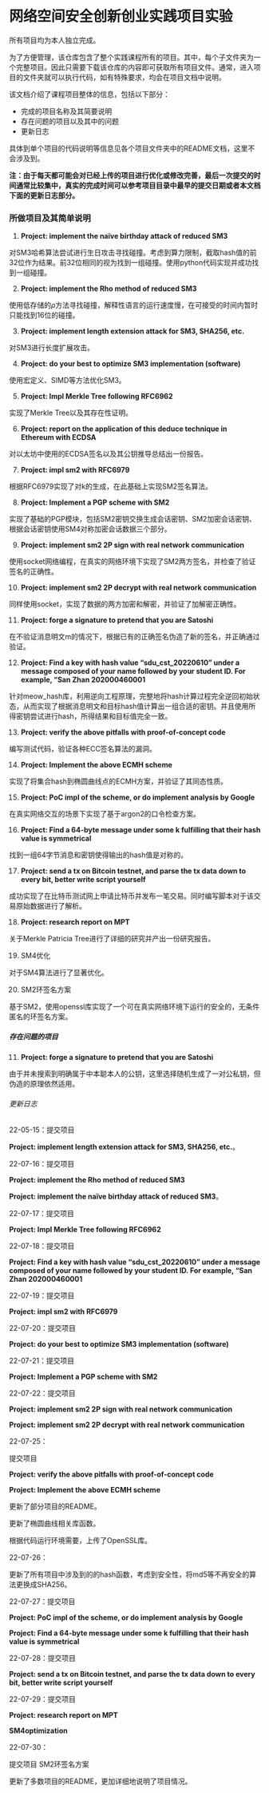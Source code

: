 # 网络空间安全创新创业实践项目实验

所有项目均为本人独立完成。

为了方便管理，该仓库包含了整个实践课程所有的项目。其中，每个子文件夹为一个完整项目。因此只需要下载该仓库的内容即可获取所有项目文件。通常，进入项目的文件夹就可以执行代码，如有特殊要求，均会在项目文档中说明。

该文档介绍了课程项目整体的信息，包括以下部分：

- 完成的项目名称及其简要说明
- 存在问题的项目以及其中的问题
- 更新日志

具体到单个项目的代码说明等信息见各个项目文件夹中的README文档，这里不会涉及到。

**注：由于每天都可能会对已经上传的项目进行优化或修改完善，最后一次提交的时间通常比较集中，真实的完成时间可以参考项目目录中最早的提交日期或者本文档下面的更新日志部分。**

### 所做项目及其简单说明

1. **Project: implement the naïve birthday attack of reduced SM3**

对SM3哈希算法尝试进行生日攻击寻找碰撞。考虑到算力限制，截取hash值的前32位作为结果。前32位相同的视为找到一组碰撞。使用python代码实现并成功找到一组碰撞。

2. **Project: implement the Rho method of reduced SM3**

使用低存储的$\rho$方法寻找碰撞，解释性语言的运行速度慢，在可接受的时间内暂时只能找到16位的碰撞。

3. **Project: implement length extension attack for SM3, SHA256, etc.**

对SM3进行长度扩展攻击。

4. **Project: do your best to optimize SM3 implementation (software)**

使用宏定义、SIMD等方法优化SM3。

5. **Project: Impl Merkle Tree following RFC6962**

实现了Merkle Tree以及其存在性证明。

6. **Project: report on the application of this deduce technique in Ethereum with ECDSA**

对以太坊中使用的ECDSA签名以及其公钥推导总结出一份报告。

7. **Project: impl sm2 with RFC6979**

根据RFC6979实现了对k的生成，在此基础上实现SM2签名算法。

8. **Project: Implement a PGP scheme with SM2**

实现了基础的PGP模块，包括SM2密钥交换生成会话密钥、SM2加密会话密钥、根据会话密钥使用SM4对称加密会话数据三个部分。

9. **Project: implement sm2 2P sign with real network communication**

使用socket网络编程，在真实的网络环境下实现了SM2两方签名，并检查了验证签名的正确性。

10. **Project: implement sm2 2P decrypt with real network communication**

同样使用socket，实现了数据的两方加密和解密，并验证了加解密正确性。

11. **Project: forge a signature to pretend that you are Satoshi**

在不验证消息明文m的情况下，根据已有的正确签名伪造了新的签名，并正确通过验证。

12. **Project: Find a key with hash value “sdu_cst_20220610” under a message composed of your name followed by your student ID. For example, “San Zhan 202000460001**

针对meow_hash库，利用逆向工程原理，完整地将hash计算过程完全逆回初始状态，从而实现了根据消息明文和目标hash值计算出一组合适的密钥。并且使用所得密钥尝试进行hash，所得结果和目标值完全一致。

13. **Project: verify the above pitfalls with proof-of-concept code**

编写测试代码，验证各种ECC签名算法的漏洞。

14. **Project: Implement the above ECMH scheme**

实现了将集合hash到椭圆曲线点的ECMH方案，并验证了其同态性质。

15. **Project: PoC impl of the scheme, or do implement analysis by Google**

在真实网络交互的场景下实现了基于argon2的口令检查方案。

16. **Project: Find a 64-byte message under some k fulfilling that their hash value is symmetrical**

找到一组64字节消息和密钥使得输出的hash值是对称的。

17. **Project: send a tx on Bitcoin testnet, and parse the tx data down to every bit, better write script yourself**

成功实现了在比特币测试网上申请比特币并发布一笔交易。同时编写脚本对于该交易原始数据进行了解析。

18. **Project: research report on MPT**

关于Merkle Patricia Tree进行了详细的研究并产出一份研究报告。

19. SM4优化

对于SM4算法进行了显著优化。

20. SM2环签名方案

基于SM2，使用openssl库实现了一个可在真实网络环境下运行的安全的，无条件匿名的环签名方案。

##### 存在问题的项目

11. **Project: forge a signature to pretend that you are Satoshi**

由于并未搜索到明确属于中本聪本人的公钥，这里选择随机生成了一对公私钥，但伪造的原理依然适用。

###### 更新日志

22-05-15：提交项目

**Project: implement length extension attack for SM3, SHA256, etc.**。

22-07-16：提交项目

**Project: implement the Rho method of reduced SM3**

**Project: implement the naïve birthday attack of reduced SM3**。

22-07-17：提交项目

**Project: Impl Merkle Tree following RFC6962**

22-07-18：提交项目

**Project: Find a key with hash value “sdu_cst_20220610” under a message composed of your name followed by your student ID. For example, “San Zhan 202000460001**

22-07-19：提交项目

**Project: impl sm2 with RFC6979**

22-07-20：提交项目

**Project: do your best to optimize SM3 implementation (software)**

22-07-21：提交项目

**Project: Implement a PGP scheme with SM2**

22-07-22：提交项目

**Project: implement sm2 2P sign with real network communication**

**Project: implement sm2 2P decrypt with real network communication**

22-07-25：

提交项目

**Project: verify the above pitfalls with proof-of-concept code**

**Project: Implement the above ECMH scheme**

更新了部分项目的README。

更新了椭圆曲线相关库函数。

根据代码运行环境需要，上传了OpenSSL库。

22-07-26：

更新了所有项目中涉及到的的hash函数，考虑到安全性，将md5等不再安全的算法更换成SHA256。

22-07-27：提交项目

**Project: PoC impl of the scheme, or do implement analysis by Google**

**Project: Find a 64-byte message under some k fulfilling that their hash value is symmetrical**

22-07-28：提交项目

**Project: send a tx on Bitcoin testnet, and parse the tx data down to every bit, better write script yourself**

22-07-29：提交项目

**Project: research report on MPT**

**SM4optimization**

22-07-30：

提交项目 SM2环签名方案

更新了多数项目的README，更加详细地说明了项目情况。
